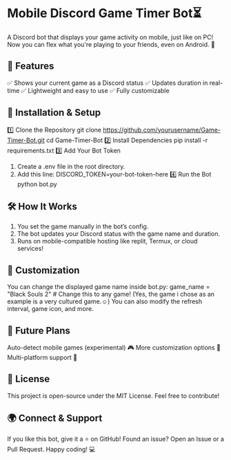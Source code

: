 # Mobile Discord Game Timer Bot⏳

A Discord bot that displays your game activity on mobile, just like on PC! Now you can flex what you're playing to your friends, even on Android. 🚀

## 🌟 Features
✅ Shows your current game as a Discord status 
✅ Updates duration in real-time 
✅ Lightweight and easy to use 
✅ Fully customizable

## 🔧 Installation & Setup

1️⃣ Clone the Repository
git clone https://github.com/yourusername/Game-Timer-Bot.git
cd Game-Timer-Bot
2️⃣ Install Dependencies
pip install -r requirements.txt
3️⃣ Add Your Bot Token
1. Create a .env file in the root directory.
2. Add this line:
DISCORD_TOKEN=your-bot-token-here
4️⃣ Run the Bot
python bot.py

## 🛠 How It Works

1. You set the game manually in the bot’s config.
2. The bot updates your Discord status with the game name and duration.
3. Runs on mobile-compatible hosting like replit, Termux, or cloud services!

## 📌 Customization
You can change the displayed game name inside bot.py:
game_name = "Black Souls 2"  # Change this to any game! 
(Yes, the game i chose as an example is a very cultured game.☺️)
You can also modify the refresh interval, game icon, and more.

## 🚀 Future Plans
Auto-detect mobile games (experimental) 🎮
More customization options 🎨
Multi-platform support 📱

## 📝 License
This project is open-source under the MIT License. Feel free to contribute!


## 🌍 Connect & Support
If you like this bot, give it a ⭐ on GitHub! Found an issue? Open an Issue or a Pull Request. Happy coding! 💻

